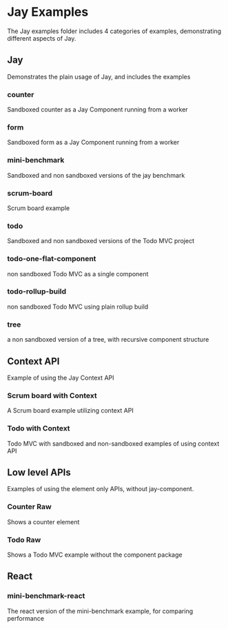 # Jay Examples

The Jay examples folder includes 4 categories of examples, demonstrating different aspects of Jay.

## Jay

Demonstrates the plain usage of Jay, and includes the examples

### counter

Sandboxed counter as a Jay Component running from a worker

### form

Sandboxed form as a Jay Component running from a worker

### mini-benchmark

Sandboxed and non sandboxed versions of the jay benchmark

### scrum-board

Scrum board example

### todo

Sandboxed and non sandboxed versions of the Todo MVC project

### todo-one-flat-component

non sandboxed Todo MVC as a single component

### todo-rollup-build

non sandboxed Todo MVC using plain rollup build

### tree

a non sandboxed version of a tree, with recursive component structure

## Context API

Example of using the Jay Context API

### Scrum board with Context

A Scrum board example utilizing context API

### Todo with Context

Todo MVC with sandboxed and non-sandboxed examples of using context API

## Low level APIs

Examples of using the element only APIs, without jay-component.

### Counter Raw

Shows a counter element

### Todo Raw

Shows a Todo MVC example without the component package

## React

### mini-benchmark-react

The react version of the mini-benchmark example, for comparing performance
